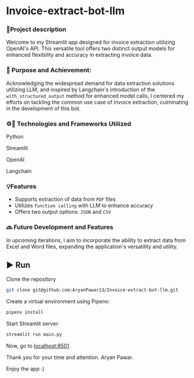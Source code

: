 # Invoice-extract-bot-llm

### 📄Project description

Welcome to my Streamlit app designed for invoice extraction utilizing OpenAI's API. This versatile tool offers two distinct output models for enhanced flexibility and accuracy in extracting invoice data.

### 🎯 Purpose and Achievement:

Acknowledging the widespread demand for data extraction solutions utilizing LLM, and inspired by Langchain's introduction of the `with_structured_output` method for enhanced model calls, I centered my efforts on tackling the common use case of invoice extraction, culminating in the development of this bot.

### ⚙️🚀 Technologies and Frameworks Utilized

Python

Streamlit

OpenAI

Langchain

### 💡Features

- Supports extraction of data from `PDF` files
- Utilizes `function calling` with LLM to enhance accuracy
- Offers two output options: `JSON` and `CSV`

### 🔜 Future Development and Features

In upcoming iterations, I aim to incorporate the ability to extract data from Excel and Word files, expanding the application's versatility and utility.

## ▶️ Run

Clone the repository

```bash
git clone git@github.com:AryanPawar13/Invoice-extract-bot-llm.git
```

Create a virtual environment using Pipenv:

```bash
pipenv install
```

Start Streamlit server:
```bash
streamlit run main.py 
```

Now, go to [localhost:8501](http://localhost:8501/)

Thank you for your time and attention.
Aryan Pawar.

Enjoy the app :)
